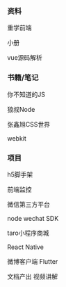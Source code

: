 ### 资料

重学前端

小册

vue源码解析



### 书籍/笔记

你不知道的JS

狼叔Node

张鑫旭CSS世界

webkit

### 项目

h5脚手架

前端监控

微信第三方平台

node wechat SDK

taro小程序商城

React Native

微博客户端 Flutter

文档产出 视频讲解